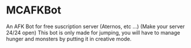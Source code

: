 # MCAFKBot
An AFK Bot for free suscription server (Aternos, etc ...)  (Make your server 24/24 open)
This bot is only made for jumping, you will have to manage hunger and monsters by putting it in creative mode.
